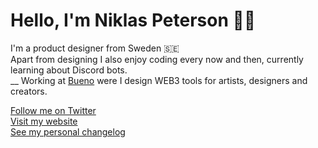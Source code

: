 # Hello, I'm Niklas Peterson 👋🏽
I'm a product designer from Sweden 🇸🇪<br/>
Apart from designing I also enjoy coding every now and then, currently learning about Discord bots.<br />
__
Working at [Bueno](https://bueno.art/) were I design WEB3 tools for artists, designers and creators.<br />

[Follow me on Twitter](https://twitter.com/niklas_peterson) <br />
[Visit my website](https://niklaspeterson.com/) <br />
[See my personal changelog](https://changelog.niklaspeterson.com) <br />